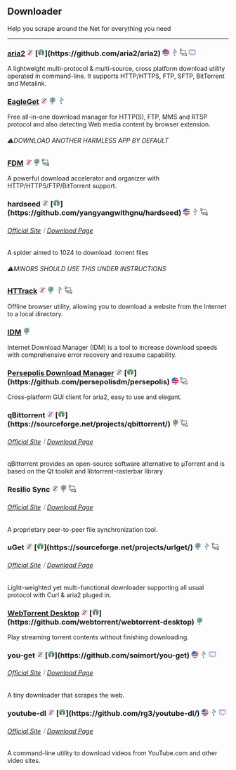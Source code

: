 ## Downloader

Help you scrape around the Net for everything you need

---

### [aria2](https://aria2.github.io/) ![](../assets/free.png) [![](../assets/open-source-icon.png "GPL 2.0@GitHub: https://github.com/aria2/aria2")](https://github.com/aria2/aria2) ![](../assets/united-states.png) ![](../assets/usb.png) ![](../assets/multi_platform.png) ![](../assets/command-line.png)

A lightweight multi-protocol & multi-source, cross platform download utility operated in command-line. It supports HTTP/HTTPS, FTP, SFTP, BitTorrent and Metalink.

### [EagleGet](http://www.eagleget.com/) ![](../assets/free.png) ![](../assets/earth-globe.png) ![](../assets/usb.png)

Free all-in-one download manager for HTTP\(S\), FTP, MMS and RTSP protocol and also detecting Web media content by browser extension.

###### ⚠️DOWNLOAD ANOTHER HARMLESS APP BY DEFAULT

### [FDM](http://www.freedownloadmanager.org/) ![](../assets/free.png) ![](../assets/earth-globe.png) ![](../assets/multi_platform.png)

A powerful download accelerator and organizer with  HTTP/HTTPS/FTP/BitTorrent support.

### hardseed ![](../assets/free.png) [![](../assets/open-source-icon.png "GPL 2.0@GitHub: https://github.com/yangyangwithgnu/hardseed")](https://github.com/yangyangwithgnu/hardseed) ![](../assets/united-states.png) ![](../assets/usb.png) ![](../assets/multi_platform.png)

###### [Official Site](http://yangyangwithgnu.github.io/)｜[Download Page](https://github.com/yangyangwithgnu/hardseed)

A spider aimed to 1024 to download .torrent files

###### ⚠️MINORS SHOULD USE THIS UNDER INSTRUCTIONS

### [HTTrack](https://www.httrack.com/page/2/en/index.html) ![](../assets/free.png) ![](../assets/earth-globe.png) ![](../assets/usb.png) ![](../assets/multi_platform.png)

Offline browser utility, allowing you to download a website from the Internet to a local directory.

### [IDM](http://internetdownloadmanager.com/) ![](../assets/earth-globe.png)

Internet Download Manager \(IDM\) is a tool to increase download speeds with comprehensive error recovery and resume capability.

### [Persepolis Download Manager](https://persepolisdm.github.io/) ![](../assets/free.png) [![](../assets/open-source-icon.png "GPL 3.0@GitHub: https://github.com/persepolisdm/persepolis")](https://github.com/persepolisdm/persepolis) ![](../assets/united-states.png) ![](../assets/multi_platform.png)

Cross-platform GUI client for aria2, easy to use and elegant.

### qBittorrent ![](../assets/free.png) [![](../assets/open-source-icon.png "GPL 2.0@SourceForge: https://sourceforge.net/projects/qbittorrent/")](https://sourceforge.net/projects/qbittorrent/) ![](../assets/earth-globe.png) ![](../assets/multi_platform.png)

###### [Official Site](https://www.qbittorrent.org/)｜[Download Page](https://www.qbittorrent.org/download.php)

qBittorrent provides an open-source software alternative to µTorrent and is based on the Qt toolkit and libtorrent-rasterbar library

### Resilio Sync ![](../assets/free.png) ![](../assets/earth-globe.png) ![](../assets/multi_platform.png)

###### [Official Site](https://www.resilio.com/)｜[Download Page](https://www.resilio.com/individuals/)

A proprietary peer-to-peer file synchronization tool.

### uGet ![](../assets/free.png) [![](../assets/open-source-icon.png "LGPL 2.0@SourceForge: https://sourceforge.net/projects/urlget/")](https://sourceforge.net/projects/urlget/) ![](../assets/earth-globe.png) ![](../assets/usb.png) ![](../assets/multi_platform.png)

###### [Official Site](http://ugetdm.com/)｜[Download Page](http://ugetdm.com/downloads)

Light-weighted yet multi-functional downloader supporting all usual protocol with Curl & aria2 pluged in.

### [WebTorrent Desktop](https://webtorrent.io/desktop/) ![](../assets/free.png) [![](../assets/open-source-icon.png "MIT@GitHub: https://github.com/webtorrent/webtorrent-desktop")](https://github.com/webtorrent/webtorrent-desktop) ![](../assets/earth-globe.png)

Play streaming torrent contents without finishing downloading.

### you-get ![](../assets/free.png) [![](../assets/open-source-icon.png "MIT@GitHub: https://github.com/soimort/you-get")](https://github.com/soimort/you-get) ![](../assets/united-states.png) ![](../assets/usb.png)  ![](../assets/command-line.png)

###### [Official Site](https://you-get.org/)｜[Download Page](https://github.com/soimort/you-get/releases)

A tiny downloader that scrapes the web.

### youtube-dl ![](../assets/free.png) [![](../assets/open-source-icon.png "The Unlicense@GitHub: https://github.com/rg3/youtube-dl/")](https://github.com/rg3/youtube-dl/) ![](../assets/united-states.png) ![](../assets/usb.png) ![](../assets/command-line.png)

###### [Official Site](http://rg3.github.io/youtube-dl/)｜[Download Page](http://rg3.github.io/youtube-dl/download.html)

A command-line utility to download videos from YouTube.com and other video sites.

